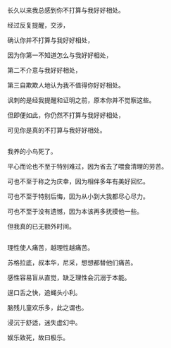 ```note
```
长久以来我总感到你不打算与我好好相处。

经过反复提醒，交涉，

确认你并不打算与我好好相处，

因为你第一不知道怎么与我好好相处，

第二不介意与我好好相处，

第三自欺欺人地认为我不值得你好好相处。

讽刺的是经我提醒和证明之前，原本你并不觉察这些。

但即便如此，你仍然不打算与我好好相处，

可见你是真的不打算与我好好相处。

```tip
```
我养的小鸟死了。

平心而论也不至于特别难过，因为省去了喂食清理的劳苦。

可也不至于称之为庆幸，因为相伴多年有美好回忆。

可也不至于特别后悔，因为从小到大我都尽心尽力。

可也不至于没有遗憾，因为本该再多抚摸他一些。

但我真的已无额外时间。

```note
```
理性使人痛苦，越理性越痛苦。

苏格拉底，叔本华，尼采，想想都替他们痛苦。

感性容易盲从直觉，缺乏理性会沉溺于本能。

逞口舌之快，追蝇头小利。

脑残儿童欢乐多，此之谓也。

浸沉于舒适，迷失虚幻中。

娱乐致死，故曰极乐。
